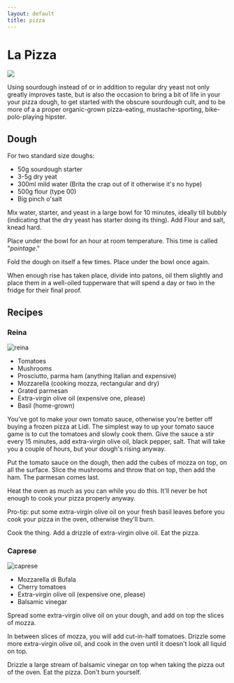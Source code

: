 ```yaml
---
layout: default
title: pizza
---
```


# La Pizza

![](img/la_pizza/four.jpg)

Using sourdough instead of or in addition to regular dry yeast not only greatly improves taste, but is also the occasion to bring a bit of life in your your pizza dough, to get started with the obscure sourdough cult, and to be more of a a proper organic-grown pizza-eating, mustache-sporting, bike-polo-playing hipster.

## Dough

For two standard size doughs:

* 50g sourdough starter
* 3-5g dry yeat
* 300ml mild water (Brita the crap out of it otherwise it's no hype)
* 500g flour (type 00)
* Big pinch o'salt

Mix water, starter, and yeast in a large bowl for 10 minutes, ideally till bubbly (indicating that the dry yeast has starter doing its thing). Add Flour and salt, knead hard.

Place under the bowl for an hour at room temperature. This time is called "*pointage*."

Fold the dough on itself a few times. Place under the bowl once again.

When enough rise has taken place, divide into patons, oil them slightly and place them in a well-oiled tupperware that will spend a day or two in the fridge for their final proof.

## Recipes

### Reina

![reina](img/la_pizza/reine.jpg)

* Tomatoes
* Mushrooms
* Prosciutto, parma ham (anything Italian and expensive)
* Mozzarella (cooking mozza, rectangular and dry)
* Grated parmesan
* Extra-virgin olive oil (expensive one, please)
* Basil (home-grown)

You've got to make your own tomato sauce, otherwise you're better off buying a frozen pizza at Lidl. The simplest way to up your tomato sauce game is to cut the tomatoes and slowly cook them. Give the sauce a stir every 15 minutes, add extra-virgin olive oil, black pepper, salt. That will take you a couple of hours, but your dough's rising anyway.

Put the tomato sauce on the dough, then add the cubes of mozza on top, on all the surface. Slice the mushrooms and throw that on top, then add the ham. The parmesan comes last.

Heat the oven as much as you can while you do this. It'll never be hot enough to cook your pizza properly anyway.

Pro-tip: put some extra-virgin olive oil on your fresh basil leaves before you cook your pizza in the oven, otherwise they'll burn.

Cook the thing. Add a drizzle of extra-virgin olive oil. Eat the pizza.

### Caprese

![caprese](img/la_pizza/caprese.jpg)

* Mozzarella di Bufala
* Cherry tomatoes
* Extra-virgin olive oil (expensive one, please)
* Balsamic vinegar

Spread some extra-virgin olive oil on your dough, and add on top the slices of mozza.

In between slices of mozza, you will add cut-in-half tomatoes. Drizzle some more extra-virgin olive oil, and cook in the oven until it doesn't look all liquid on top.

Drizzle a large stream of balsamic vinegar on top when taking the pizza out of the oven. Eat the pizza. Don't burn yourself.
